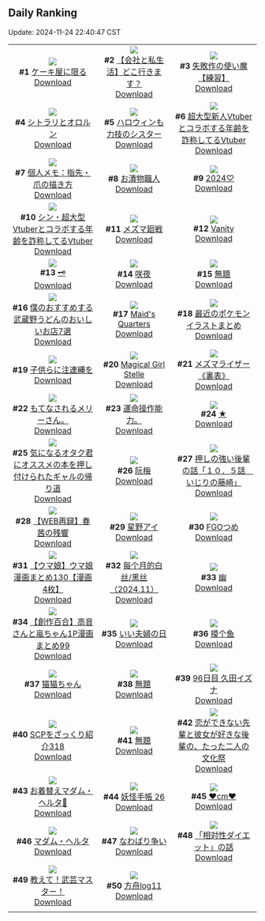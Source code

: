 ## Daily Ranking
Update: 2024-11-24 22:40:47 CST

|      |      |      |
| :----: | :----: | :----: |
| ![](https://i.pixiv.re/c/240x480/img-master/img/2024/11/22/07/30/02/124519080_p0_master1200.jpg)<br>**#1** [ケーキ屋に限る](https://www.pixiv.net/artworks/124519080)<br>[Download](https://i.pixiv.re/img-original/img/2024/11/22/07/30/02/124519080_p0.jpg) | ![](https://i.pixiv.re/c/240x480/img-master/img/2024/11/22/12/00/10/124522473_p0_master1200.jpg)<br>**#2** [【会社と私生活】どこ行きます？](https://www.pixiv.net/artworks/124522473)<br>[Download](https://i.pixiv.re/img-original/img/2024/11/22/12/00/10/124522473_p0.jpg) | ![](https://i.pixiv.re/c/240x480/img-master/img/2024/11/23/10/48/03/124550871_p0_master1200.jpg)<br>**#3** [失敗作の使い魔【練習】](https://www.pixiv.net/artworks/124550871)<br>[Download](https://i.pixiv.re/img-original/img/2024/11/23/10/48/03/124550871_p0.png) |
| ![](https://i.pixiv.re/c/240x480/img-master/img/2024/11/22/00/33/54/124513315_p0_master1200.jpg)<br>**#4** [シトラリとオロルン](https://www.pixiv.net/artworks/124513315)<br>[Download](https://i.pixiv.re/img-original/img/2024/11/22/00/33/54/124513315_p0.jpg) | ![](https://i.pixiv.re/c/240x480/img-master/img/2024/11/22/19/15/45/124530429_p0_master1200.jpg)<br>**#5** [ハロウィンも力技のシスター](https://www.pixiv.net/artworks/124530429)<br>[Download](https://i.pixiv.re/img-original/img/2024/11/22/19/15/45/124530429_p0.jpg) | ![](https://i.pixiv.re/c/240x480/img-master/img/2024/11/22/20/21/39/124532397_p0_master1200.jpg)<br>**#6** [超大型新人Vtuberとコラボする年齢を詐称してるVtuber](https://www.pixiv.net/artworks/124532397)<br>[Download](https://i.pixiv.re/img-original/img/2024/11/22/20/21/39/124532397_p0.png) |
| ![](https://i.pixiv.re/c/240x480/img-master/img/2024/11/23/06/00/05/124546673_p0_master1200.jpg)<br>**#7** [個人メモ：指先・爪の描き方](https://www.pixiv.net/artworks/124546673)<br>[Download](https://i.pixiv.re/img-original/img/2024/11/23/06/00/05/124546673_p0.jpg) | ![](https://i.pixiv.re/c/240x480/img-master/img/2024/11/22/20/30/01/124532636_p0_master1200.jpg)<br>**#8** [お漬物職人](https://www.pixiv.net/artworks/124532636)<br>[Download](https://i.pixiv.re/img-original/img/2024/11/22/20/30/01/124532636_p0.png) | ![](https://i.pixiv.re/c/240x480/img-master/img/2024/11/22/00/03/31/124512252_p0_master1200.jpg)<br>**#9** [2024♡](https://www.pixiv.net/artworks/124512252)<br>[Download](https://i.pixiv.re/img-original/img/2024/11/22/00/03/31/124512252_p0.png) |
| ![](https://i.pixiv.re/c/240x480/img-master/img/2024/11/23/20/08/35/124563872_p0_master1200.jpg)<br>**#10** [シン・超大型Vtuberとコラボする年齢を詐称してるVtuber](https://www.pixiv.net/artworks/124563872)<br>[Download](https://i.pixiv.re/img-original/img/2024/11/23/20/08/35/124563872_p0.png) | ![](https://i.pixiv.re/c/240x480/img-master/img/2024/11/22/18/14/10/124528692_p0_master1200.jpg)<br>**#11** [メズマ廻戦](https://www.pixiv.net/artworks/124528692)<br>[Download](https://i.pixiv.re/img-original/img/2024/11/22/18/14/10/124528692_p0.jpg) | ![](https://i.pixiv.re/c/240x480/img-master/img/2024/11/22/00/00/04/124511819_p0_master1200.jpg)<br>**#12** [Vanity](https://www.pixiv.net/artworks/124511819)<br>[Download](https://i.pixiv.re/img-original/img/2024/11/22/00/00/04/124511819_p0.jpg) |
| ![](https://i.pixiv.re/c/240x480/img-master/img/2024/11/22/21/06/16/124533837_p0_master1200.jpg)<br>**#13** [🗝️](https://www.pixiv.net/artworks/124533837)<br>[Download](https://i.pixiv.re/img-original/img/2024/11/22/21/06/16/124533837_p0.png) | ![](https://i.pixiv.re/c/240x480/img-master/img/2024/11/22/01/35/38/124514761_p0_master1200.jpg)<br>**#14** [咲夜](https://www.pixiv.net/artworks/124514761)<br>[Download](https://i.pixiv.re/img-original/img/2024/11/22/01/35/38/124514761_p0.jpg) | ![](https://i.pixiv.re/c/240x480/img-master/img/2024/11/22/10/23/44/124521201_p0_master1200.jpg)<br>**#15** [無題](https://www.pixiv.net/artworks/124521201)<br>[Download](https://i.pixiv.re/img-original/img/2024/11/22/10/23/44/124521201_p0.png) |
| ![](https://i.pixiv.re/c/240x480/img-master/img/2024/11/22/12/01/40/124522568_p0_master1200.jpg)<br>**#16** [僕のおすすめする武蔵野うどんのおいしいお店7選](https://www.pixiv.net/artworks/124522568)<br>[Download](https://i.pixiv.re/img-original/img/2024/11/22/12/01/40/124522568_p0.jpg) | ![](https://i.pixiv.re/c/240x480/img-master/img/2024/11/22/12/25/56/124522898_p0_master1200.jpg)<br>**#17** [Maid's Quarters](https://www.pixiv.net/artworks/124522898)<br>[Download](https://i.pixiv.re/img-original/img/2024/11/22/12/25/56/124522898_p0.jpg) | ![](https://i.pixiv.re/c/240x480/img-master/img/2024/11/22/02/01/24/124515279_p0_master1200.jpg)<br>**#18** [最近のポケモンイラストまとめ](https://www.pixiv.net/artworks/124515279)<br>[Download](https://i.pixiv.re/img-original/img/2024/11/22/02/01/24/124515279_p0.jpg) |
| ![](https://i.pixiv.re/c/240x480/img-master/img/2024/11/22/07/06/08/124518826_p0_master1200.jpg)<br>**#19** [子供らに注連縄を](https://www.pixiv.net/artworks/124518826)<br>[Download](https://i.pixiv.re/img-original/img/2024/11/22/07/06/08/124518826_p0.jpg) | ![](https://i.pixiv.re/c/240x480/img-master/img/2024/11/22/07/18/01/124518971_p0_master1200.jpg)<br>**#20** [Magical Girl Stelle](https://www.pixiv.net/artworks/124518971)<br>[Download](https://i.pixiv.re/img-original/img/2024/11/22/07/18/01/124518971_p0.jpg) | ![](https://i.pixiv.re/c/240x480/img-master/img/2024/11/22/18/32/39/124529182_p0_master1200.jpg)<br>**#21** [メズマライザー《裏表》](https://www.pixiv.net/artworks/124529182)<br>[Download](https://i.pixiv.re/img-original/img/2024/11/22/18/32/39/124529182_p0.jpg) |
| ![](https://i.pixiv.re/c/240x480/img-master/img/2024/11/22/06/53/20/124518597_p0_master1200.jpg)<br>**#22** [もてなされるメリーさん。](https://www.pixiv.net/artworks/124518597)<br>[Download](https://i.pixiv.re/img-original/img/2024/11/22/06/53/20/124518597_p0.jpg) | ![](https://i.pixiv.re/c/240x480/img-master/img/2024/11/23/05/03/59/124546079_p0_master1200.jpg)<br>**#23** [運命操作能力。](https://www.pixiv.net/artworks/124546079)<br>[Download](https://i.pixiv.re/img-original/img/2024/11/23/05/03/59/124546079_p0.jpg) | ![](https://i.pixiv.re/c/240x480/img-master/img/2024/11/22/18/35/19/124529254_p0_master1200.jpg)<br>**#24** [★](https://www.pixiv.net/artworks/124529254)<br>[Download](https://i.pixiv.re/img-original/img/2024/11/22/18/35/19/124529254_p0.jpg) |
| ![](https://i.pixiv.re/c/240x480/img-master/img/2024/11/22/20/25/14/124532497_p0_master1200.jpg)<br>**#25** [気になるオタク君にオススメの本を押し付けられたギャルの帰り道](https://www.pixiv.net/artworks/124532497)<br>[Download](https://i.pixiv.re/img-original/img/2024/11/22/20/25/14/124532497_p0.png) | ![](https://i.pixiv.re/c/240x480/img-master/img/2024/11/22/18/00/17/124528234_p0_master1200.jpg)<br>**#26** [阮梅](https://www.pixiv.net/artworks/124528234)<br>[Download](https://i.pixiv.re/img-original/img/2024/11/22/18/00/17/124528234_p0.jpg) | ![](https://i.pixiv.re/c/240x480/img-master/img/2024/11/23/00/02/06/124540126_p0_master1200.jpg)<br>**#27** [押しの強い後輩の話「１０．５話　いじりの藤崎」](https://www.pixiv.net/artworks/124540126)<br>[Download](https://i.pixiv.re/img-original/img/2024/11/23/00/02/06/124540126_p0.jpg) |
| ![](https://i.pixiv.re/c/240x480/img-master/img/2024/11/23/19/41/49/124562981_p0_master1200.jpg)<br>**#28** [【WEB再録】春茜の残響](https://www.pixiv.net/artworks/124562981)<br>[Download](https://i.pixiv.re/img-original/img/2024/11/23/19/41/49/124562981_p0.jpg) | ![](https://i.pixiv.re/c/240x480/img-master/img/2024/11/22/00/00/36/124511978_p0_master1200.jpg)<br>**#29** [星野アイ](https://www.pixiv.net/artworks/124511978)<br>[Download](https://i.pixiv.re/img-original/img/2024/11/22/00/00/36/124511978_p0.png) | ![](https://i.pixiv.re/c/240x480/img-master/img/2024/11/22/00/02/15/124512166_p0_master1200.jpg)<br>**#30** [FGOつめ](https://www.pixiv.net/artworks/124512166)<br>[Download](https://i.pixiv.re/img-original/img/2024/11/22/00/02/15/124512166_p0.png) |
| ![](https://i.pixiv.re/c/240x480/img-master/img/2024/11/22/00/00/52/124512031_p0_master1200.jpg)<br>**#31** [【ウマ娘】ウマ娘漫画まとめ130【漫画4枚】](https://www.pixiv.net/artworks/124512031)<br>[Download](https://i.pixiv.re/img-original/img/2024/11/22/00/00/52/124512031_p0.jpg) | ![](https://i.pixiv.re/c/240x480/img-master/img/2024/11/22/15/50/58/124525710_p0_master1200.jpg)<br>**#32** [每个月的白丝/黑丝（2024.11）](https://www.pixiv.net/artworks/124525710)<br>[Download](https://i.pixiv.re/img-original/img/2024/11/22/15/50/58/124525710_p0.jpg) | ![](https://i.pixiv.re/c/240x480/img-master/img/2024/11/23/00/01/03/124540013_p0_master1200.jpg)<br>**#33** [幽](https://www.pixiv.net/artworks/124540013)<br>[Download](https://i.pixiv.re/img-original/img/2024/11/23/00/01/03/124540013_p0.jpg) |
| ![](https://i.pixiv.re/c/240x480/img-master/img/2024/11/23/00/03/24/124540220_p0_master1200.jpg)<br>**#34** [【創作百合】高音さんと嵐ちゃん1P漫画まとめ99](https://www.pixiv.net/artworks/124540220)<br>[Download](https://i.pixiv.re/img-original/img/2024/11/23/00/03/24/124540220_p0.jpg) | ![](https://i.pixiv.re/c/240x480/img-master/img/2024/11/22/15/11/50/124525116_p0_master1200.jpg)<br>**#35** [いい夫婦の日](https://www.pixiv.net/artworks/124525116)<br>[Download](https://i.pixiv.re/img-original/img/2024/11/22/15/11/50/124525116_p0.jpg) | ![](https://i.pixiv.re/c/240x480/img-master/img/2024/11/22/22/48/22/124537295_p0_master1200.jpg)<br>**#36** [摸个鱼](https://www.pixiv.net/artworks/124537295)<br>[Download](https://i.pixiv.re/img-original/img/2024/11/22/22/48/22/124537295_p0.jpg) |
| ![](https://i.pixiv.re/c/240x480/img-master/img/2024/11/23/00/05/40/124540364_p0_master1200.jpg)<br>**#37** [猫猫ちゃん](https://www.pixiv.net/artworks/124540364)<br>[Download](https://i.pixiv.re/img-original/img/2024/11/23/00/05/40/124540364_p0.png) | ![](https://i.pixiv.re/c/240x480/img-master/img/2024/11/23/02/07/06/124543726_p0_master1200.jpg)<br>**#38** [無題](https://www.pixiv.net/artworks/124543726)<br>[Download](https://i.pixiv.re/img-original/img/2024/11/23/02/07/06/124543726_p0.jpg) | ![](https://i.pixiv.re/c/240x480/img-master/img/2024/11/23/01/14/46/124542579_p0_master1200.jpg)<br>**#39** [96日目 久田イズナ](https://www.pixiv.net/artworks/124542579)<br>[Download](https://i.pixiv.re/img-original/img/2024/11/23/01/14/46/124542579_p0.png) |
| ![](https://i.pixiv.re/c/240x480/img-master/img/2024/11/23/21/00/27/124565570_p0_master1200.jpg)<br>**#40** [SCPをざっくり紹介318](https://www.pixiv.net/artworks/124565570)<br>[Download](https://i.pixiv.re/img-original/img/2024/11/23/21/00/27/124565570_p0.jpg) | ![](https://i.pixiv.re/c/240x480/img-master/img/2024/11/22/01/10/29/124514222_p0_master1200.jpg)<br>**#41** [無題](https://www.pixiv.net/artworks/124514222)<br>[Download](https://i.pixiv.re/img-original/img/2024/11/22/01/10/29/124514222_p0.png) | ![](https://i.pixiv.re/c/240x480/img-master/img/2024/11/23/19/01/17/124561890_p0_master1200.jpg)<br>**#42** [恋ができない先輩と彼女が好きな後輩の、たった二人の文化祭](https://www.pixiv.net/artworks/124561890)<br>[Download](https://i.pixiv.re/img-original/img/2024/11/23/19/01/17/124561890_p0.jpg) |
| ![](https://i.pixiv.re/c/240x480/img-master/img/2024/11/23/20/32/55/124564642_p0_master1200.jpg)<br>**#43** [お着替えマダム・ヘルタ📖](https://www.pixiv.net/artworks/124564642)<br>[Download](https://i.pixiv.re/img-original/img/2024/11/23/20/32/55/124564642_p0.png) | ![](https://i.pixiv.re/c/240x480/img-master/img/2024/11/23/00/03/29/124540225_p0_master1200.jpg)<br>**#44** [妖怪手帳 26](https://www.pixiv.net/artworks/124540225)<br>[Download](https://i.pixiv.re/img-original/img/2024/11/23/00/03/29/124540225_p0.jpg) | ![](https://i.pixiv.re/c/240x480/img-master/img/2024/11/22/20/46/08/124533122_p0_master1200.jpg)<br>**#45** [❤️cm❤️](https://www.pixiv.net/artworks/124533122)<br>[Download](https://i.pixiv.re/img-original/img/2024/11/22/20/46/08/124533122_p0.png) |
| ![](https://i.pixiv.re/c/240x480/img-master/img/2024/11/23/04/27/52/124545711_p0_master1200.jpg)<br>**#46** [マダム・ヘルタ](https://www.pixiv.net/artworks/124545711)<br>[Download](https://i.pixiv.re/img-original/img/2024/11/23/04/27/52/124545711_p0.jpg) | ![](https://i.pixiv.re/c/240x480/img-master/img/2024/11/23/16/42/28/124558006_p0_master1200.jpg)<br>**#47** [なわばり争い](https://www.pixiv.net/artworks/124558006)<br>[Download](https://i.pixiv.re/img-original/img/2024/11/23/16/42/28/124558006_p0.jpg) | ![](https://i.pixiv.re/c/240x480/img-master/img/2024/11/22/20/21/20/124532388_p0_master1200.jpg)<br>**#48** [「相対性ダイエット」の話](https://www.pixiv.net/artworks/124532388)<br>[Download](https://i.pixiv.re/img-original/img/2024/11/22/20/21/20/124532388_p0.png) |
| ![](https://i.pixiv.re/c/240x480/img-master/img/2024/11/23/11/46/01/124551998_p0_master1200.jpg)<br>**#49** [教えて！武芸マスター！](https://www.pixiv.net/artworks/124551998)<br>[Download](https://i.pixiv.re/img-original/img/2024/11/23/11/46/01/124551998_p0.png) | ![](https://i.pixiv.re/c/240x480/img-master/img/2024/11/22/02/14/56/124515504_p0_master1200.jpg)<br>**#50** [方舟log11](https://www.pixiv.net/artworks/124515504)<br>[Download](https://i.pixiv.re/img-original/img/2024/11/22/02/14/56/124515504_p0.jpg) |
|      |
